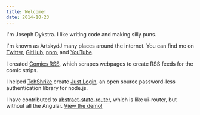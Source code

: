 ```yaml
---
title: Welcome!
date: 2014-10-23
---
```


I'm Joseph Dykstra. I like writing code and making silly puns.

I'm known as ArtskydJ many places around the internet. You can find me on [Twitter](https://twitter.com/JosephDykstra), [GitHub](https://github.com/ArtskydJ), [npm](https://npmjs.com/~artskydj), and [YouTube](https://youtube.com/YoungerDykstras).

I created [Comics RSS](https://www.comicsrss.com/), which scrapes webpages to create RSS feeds for the comic strips.

I helped [TehShrike](https://twitter.com/TehShrike) create [Just Login](http://justlogin.xyz), an open source password-less authentication library for node.js.

I have contributed to [abstract-state-router](https://github.com/TehShrike/abstract-state-router), which is like ui-router, but without all the Angular. [View the demo!](https://tehshrike.github.io/state-router-example)
